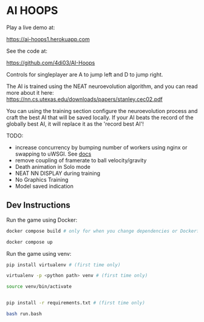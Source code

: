 <h1> AI HOOPS </h1>

Play a live demo at:

https://ai-hoops1.herokuapp.com

See the code at:

https://github.com/4di03/AI-Hoops


Controls for singleplayer are A to jump left and D to jump right.


The AI is trained using the NEAT neuroevolution algorithm, and you can read more about it here:  
https://nn.cs.utexas.edu/downloads/papers/stanley.cec02.pdf


You can using the training section configure the neuroevolution process and craft the best AI that will be saved locally.
If your AI beats the record of the globally best AI, it will replace it as the 'record best AI'!

TODO:
 - increase concurrency by bumping number of workers using nginx or swapping to uWSGI. See [docs](https://flask-socketio.readthedocs.io/en/latest/deployment.html#gunicorn-web-server)
 - remove coupling of framerate to ball velocity/gravity
 - Death animation in Solo mode
 - NEAT NN DISPLAY during training
 - No Graphics Training
 - Model saved indication
   
## Dev Instructions ## 

Run the game using Docker:

```bash
docker compose build # only for when you change dependencies or Dockerfile

docker compose up

```

Run the game using venv:

```bash
pip install virtualenv # (first time only)

virtualenv -p <python path> venv # (first time only)

source venv/bin/activate


pip install -r requirements.txt # (first time only)

bash run.bash
```
